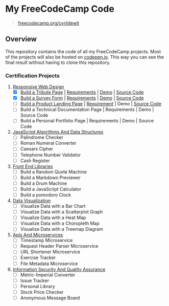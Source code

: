 # My FreeCodeCamp Code

> [freecodecamp.org/cyrildewit](https://www.freecodecamp.org/cyrildewit)

## Overview

This repository contains the code of all my FreeCodeCamp projects. Most of the projects will also be hosted on [codepen.io](https://codepen.io/cyrildewit/). This way you can see the final result without having to clone this repository.

### Certification Projects

1. [Responsive Web Design](responsive-web-design)
    * [x] [Build a Tribute Page](responsive-web-design/tribute-page) | [Requirements](https://learn.freecodecamp.org/responsive-web-design/responsive-web-design-projects/build-a-tribute-page) | [Demo](https://codepen.io/cyrildewit/full/MXaYva/) | [Source Code](responsive-web-design/tribute-page)
    * [x] [Build a Survey Form](responsive-web-design/survey-form) | [Requirements](https://learn.freecodecamp.org/responsive-web-design/responsive-web-design-projects/build-a-survey-form) | [Demo](https://codepen.io/cyrildewit/full/yqJMRO/) | [Source Code](responsive-web-design/survey-form)
    * [ ] [Build a Product Landing Page](responsive-web-design/product-landing-page) | [Requirement](https://learn.freecodecamp.org/responsive-web-design/responsive-web-design-projects/build-a-product-landing-page) | Demo | [Source Code](responsive-web-design/product-landing-page)
    * [ ] Build a Technical Documentation Page | Requirements | Demo | Source Code
    * [ ] Build a Personal Portfolio Page | Requirements | Demo | Source Code
2. [JavaScript Algorithms And Data Structures](javascript-algorithms-and-data-structures)
    * [ ] Palindrome Checker
    * [ ] Roman Numeral Converter
    * [ ] Caesars Cipher
    * [ ] Telephone Number Validator
    * [ ] Cash Register
3. [Front End Libraries](front-end-libraries)
    * [ ] Build a Random Quote Machine
    * [ ] Build a Markdown Previewer
    * [ ] Build a Drum Machine
    * [ ] Build a JavaScript Calculator
    * [ ] Build a pomodoro Clock
4. [Data Visualization](data-visualization)
    * [ ] Visualize Data with a Bar Chart
    * [ ] Visualize Data with a Scatterplot Graph
    * [ ] Visualize Data with a Heat Map
    * [ ] Visualize Data with a Choropleth Map
    * [ ] Visualize Data with a Treemap Diagram
5. [Apis And Microservices](apis-and-microservices)
    * [ ] Timestamp Microservice
    * [ ] Request Header Parser Microservice
    * [ ] URL Shortener Microservice
    * [ ] Exercise Tracker
    * [ ] File Metadata Microservice
6. [Information Security And Quality Assurance](information-security-and-quality-assurance)
    * [ ] Metric-Imperial Converter
    * [ ] Issue Tracker
    * [ ] Personal Library
    * [ ] Stock Price Checker
    * [ ] Anonymous Message Board

